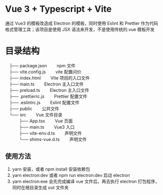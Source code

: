 # Vue 3 + Typescript + Vite

通过 Vue3 的模板改造成 Electron 的模板，同时使用 Eslint 和 Prettier 作为代码格式管理工具；该项目是使用 JSX 语法来开发，不是使用传统的.vue 模板开发

# 目录结构

&emsp;├── package.json &emsp;&emsp;npm 文件  
&emsp;├── vite.config.js &emsp;&emsp;vite 配置问价  
&emsp;├── index.html &emsp;&emsp;Vite 项目的入口文件  
&emsp;├── main.ts &emsp;&emsp;Electron 主入口文件  
&emsp;├── preload.ts &emsp;&emsp;Electron 主入口文件  
&emsp;├── .prettierrc.js &emsp;&emsp;Prettier 配置文件  
&emsp;├── .eslintrc.js &emsp;&emsp;Eslint 配置文件  
&emsp;├── public &emsp;&emsp;公共文件  
&emsp;└── src &emsp;&emsp;Vue 文件目录  
&emsp;&emsp;&emsp; ├── App.tsx &emsp;&emsp;Vue 页面  
&emsp;&emsp;&emsp; ├── main.ts &emsp;&emsp;Vue3 入口  
&emsp;&emsp;&emsp; ├── vite-env.d.ts &emsp;&emsp;声明文件  
&emsp;&emsp;&emsp; └── shims-vue.d.ts &emsp;&emsp;声明文件

## 使用方法

1. yarn 安装，或者 npm install 安装依赖包
2. yarn electron:dev 或者 npm run electron:dev 启动 electron
3. yarn electron:exe 会先完成编译 vue 文件后，再去执行 electron 打包程序，同时在根目录生成 out 文件夹
